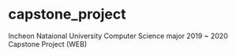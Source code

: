 # capstone_project

Incheon Nataional University 
 Computer Science major 
  2019 ~ 2020 Capstone Project (WEB)
